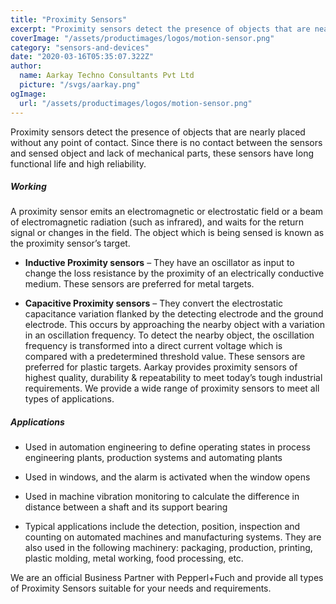 ```yaml
---
title: "Proximity Sensors"
excerpt: "Proximity sensors detect the presence of objects that are nearly placed without any point of contact. Since there is no contact between the sensors and sensed object and lack of mechanical parts, these sensors have long functional life and high reliability."
coverImage: "/assets/productimages/logos/motion-sensor.png"
category: "sensors-and-devices"
date: "2020-03-16T05:35:07.322Z"
author:
  name: Aarkay Techno Consultants Pvt Ltd
  picture: "/svgs/aarkay.png"
ogImage:
  url: "/assets/productimages/logos/motion-sensor.png"
---
```


Proximity sensors detect the presence of objects that are nearly placed without any point of contact. Since there is no contact between the sensors and sensed object and lack of mechanical parts, these sensors have long functional life and high reliability.

##### Working

A proximity sensor emits an electromagnetic or electrostatic field or a beam of electromagnetic radiation (such as infrared), and waits for the return signal or changes in the field. The object which is being sensed is known as the proximity sensor’s target.

- **Inductive Proximity sensors** – They have an oscillator as input to change the loss resistance by the proximity of an electrically conductive medium. These sensors are preferred for metal targets.

- **Capacitive Proximity sensors** – They convert the electrostatic capacitance variation flanked by the detecting electrode and the ground electrode. This occurs by approaching the nearby object with a variation in an oscillation frequency. To detect the nearby object, the oscillation frequency is transformed into a direct current voltage which is compared with a predetermined threshold value. These sensors are preferred for plastic targets.
  Aarkay provides proximity sensors of highest quality, durability & repeatability to meet today’s tough industrial requirements. We provide a wide range of proximity sensors to meet all types of applications.

##### Applications

- Used in automation engineering to define operating states in process engineering plants, production systems and automating plants

- Used in windows, and the alarm is activated when the window opens

- Used in machine vibration monitoring to calculate the difference in distance between a shaft and its support bearing

- Typical applications include the detection, position, inspection and counting on automated machines and manufacturing systems. They are also used in the following machinery: packaging, production, printing, plastic molding, metal working, food processing, etc.

We are an official Business Partner with Pepperl+Fuch and provide all types of Proximity Sensors suitable for your needs and requirements.
